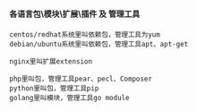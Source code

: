 #### 各语言包\模块\扩展\插件 及 管理工具
```
centos/redhat系统里叫依赖包，管理工具为yum
debian/ubuntu系统里叫依赖包，管理工具apt、apt-get

nginx里叫扩展extension

php里叫包，管理工具pear、pecl、Composer
python里叫包，管理工具pip
golang里叫模块，管理工具go module
```

